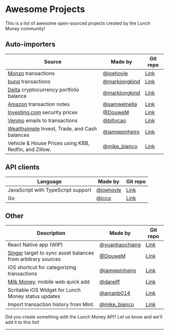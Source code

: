 # Awesome Projects
This is a list of awesome open-sourced projects created by the Lunch Money community!

## Auto-importers

Source                                                               | Made by                                             | Git repo
-----------                                                          | -------                                             | -----------
[Monzo](https://monzo.com) transactions                              | [@joehoyle](https://twitter.com/joe_hoyle)          | [Link](https://github.com/joehoyle/monzo-to-lunch-money)
[bunq](https://www.bunq.com/) transactions                           | [@markjongkind](https://twitter.com/markjongkind)   | [Link](https://github.com/markjongkind/bunq-to-lunchmoney)
[Delta](https://www.delta.exchange) cryptocurrency portfolio balance | [@markjongkind](https://twitter.com/markjongkind)   | [Link](https://github.com/markjongkind/delta-to-lunchmoney)
[Amazon](https://amazon.com) transaction notes                       | [@samwelnella](https://github.com/samwelnella)      | [Link](https://github.com/samwelnella/amazon-transactions-to-lunchmoney)
[Investing.com](https://investing.com) security prices               | [@DouweM](https://twitter.com/DouweM)                | [Link](https://gitlab.com/DouweM/investing-to-lunch-money)
[Venmo](https://venmo.com) emails to transactions                    | [@billycao](https://github.com/billycao)             | [Link](https://github.com/billycao/venmo-to-lunch-money)
[Wealthsimple](https://wealthsimple.com) Invest, Trade, and Cash balances                    | [@jamiepinheiro](https://twitter.com/jamiepinheiro)             | [Link](https://github.com/jamiepinheiro/lunch_money_wealthsimple_bridge)
Vehicle & House Prices using KBB, Redfin, and Zillow.                | [@mike_bianco](https://twitter.com/mike_bianco)      | [Link](https://github.com/iloveitaly/lunchmoney-assets)

## API clients

Language                           | Made by                                             | Git repo
-----------                        | -------                                             | -----------
JavaScript with TypeScript support | [@joehoyle](https://twitter.com/joe_hoyle)          | [Link](https://github.com/lunch-money/lunch-money-js)
Go                                 | [@icco](https://twitter.com/icco)                   | [Link](https://github.com/icco/lunchmoney)

## Other

Description                                                                     | Made by                                             | Git repo
-----------                                                                     | -------                                             | -----------
React Native app (WIP)                                                          | [@yuanhaochiang](https://twitter.com/yuanhaochiang) | [Link](https://github.com/yuanworks/bento-money)
[Singer](http://singer.io) target to sync asset balances from arbitrary sources | [@DouweM](https://twitter.com/DouweM)                | [Link](https://gitlab.com/DouweM/target-lunch-money)
iOS shortcut for categorizing transactions                    | [@jamiepinheiro](https://twitter.com/jamiepinheiro)             | [Link](https://github.com/jamiepinheiro/lunch_money_categorize_transaction_shortcut)
[Milk Money](https://milkmoney.club/): mobile web quick add | [@dareiff](https://github.com/dareiff) | [Link](https://github.com/dareiff/quick-add)
Scritable iOS Widget for Lunch Money status updates | [@amanb014](https://github.com/amanb014) | [Link](https://github.com/amanb014/lunch-money-widget)
Import transaction history from Mint. | [@mike_bianco](https://twitter.com/mike_bianco) | [Link](https://github.com/iloveitaly/mint-lunchmoney)

<aside class="notice">
Did you create something with the Lunch Money API? Let us know and we'll add it to this list!
</aside>

---
